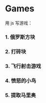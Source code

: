 # Games
用 js 写游戏：
### 1. 俄罗斯方块 ###
### 2. 打砖块 ###
### 3. 飞行射击游戏 ###
### 4. 愤怒的小鸟 ###
### 5. 提取马里奥 ###
